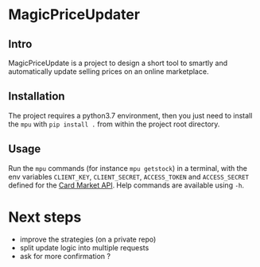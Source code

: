 # MagicPriceUpdater

## Intro

MagicPriceUpdate is a project to design a short tool to smartly and automatically
update selling prices on an online marketplace.

## Installation

The project requires a python3.7 environment, then you just need to 
install the `mpu` with `pip install .` from within the project root directory.

## Usage

Run the `mpu` commands (for instance `mpu getstock`) in a terminal, 
with the env variables `CLIENT_KEY`, 
`CLIENT_SECRET`, `ACCESS_TOKEN` and `ACCESS_SECRET` defined for the 
[Card Market API](https://api.cardmarket.com/ws/documentation/API_Main_Page).
Help commands are available using `-h`.

# Next steps
- improve the strategies (on a private repo)
- split update logic into multiple requests
- ask for more confirmation ?

